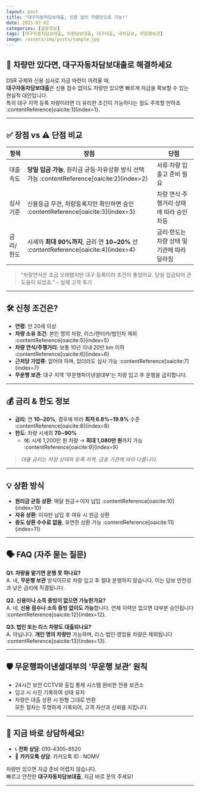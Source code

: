 ```yaml
---
layout: post
title: "대구자동차담보대출, 신용 없이 차량만으로 가능!"
date: 2025-07-02
categories: [금융정보]
tags: [대구자동차담보대출, 차량담보대출, 대구대출, 내차담보, 무운행보관]
image: /assets/img/posts/sample.jpg
---
```


## 🚗 차량만 있다면, **대구자동차담보대출**로 해결하세요

DSR 규제와 신용 심사로 자금 마련이 어려울 때,  
**대구자동차담보대출**은 신용 점수 없이도 차량만 있으면 빠르게 자금을 확보할 수 있는 현실적 대안입니다.  
특히 대구 지역 등록 차량이라면 더 유리한 조건이 가능하다는 점도 주목할 만하죠 :contentReference[oaicite:1]{index=1}.

---

## ✅ 장점 vs ⚠️ 단점 비교

| 항목       | 장점                                                                 | 단점                                      |
|------------|----------------------------------------------------------------------|-------------------------------------------|
| 대출 속도  | **당일 입금 가능**, 원리금 균등·자유상환 방식 선택 가능 :contentReference[oaicite:2]{index=2} | 서류·차량 입출고 준비 필요                     |
| 심사 기준  | 신용등급 무관, 차량등록지만 확인하면 승인 :contentReference[oaicite:3]{index=3}        | 차량 연식·주행거리·상태에 따라 승인 차등       |
| 금리/한도 | 시세의 **최대 90%까지**, 금리 연 **10~20%** 선 :contentReference[oaicite:4]{index=4} | 금리·한도는 차량 상태 및 기관에 따라 달라짐 |

> “차량연식은 조금 오래됐지만 대구 등록이라 조건이 좋았어요. 당일 입금되어 큰 도움이 되었죠.” – 실제 고객 후기

---

## 🛠️ 신청 조건은?

- **연령**: 만 20세 이상  
- **차량 소유 조건**: 본인 명의 차량, 리스/렌터카/법인차 제외 :contentReference[oaicite:5]{index=5}  
- **차량 연식/주행거리**: 보통 10년 이내·20만 km 이하 :contentReference[oaicite:6]{index=6}  
- **근저당 가압류**: 없어야 하며, 있더라도 심사 가능 :contentReference[oaicite:7]{index=7}  
- **무운행 보관**: 대구 지역 ‘무운행파이낸셜대부’는 차량 입고 후 운행을 금지합니다.

---

## 💰 금리 & 한도 정보

- **금리**: 연 **10~20%**, 경우에 따라 **최저 6.8%~19.9%** 수준 :contentReference[oaicite:8]{index=8}  
- **한도**: 차량 시세의 **70~90%**  
  - 예: 시세 1,200만 원 차량 → **최대 1,080만 원**까지 가능 :contentReference[oaicite:9]{index=9}

> *대출 금리는 차량 상태와 등록 지역, 금융 기관에 따라 다릅니다.*

---

## 💡 상환 방식

- **원리금 균등 상환**: 매달 원금＋이자 납입 :contentReference[oaicite:10]{index=10}  
- **자유 상환**: 이자만 납입 후 여유 시 원금 상환  
- **중도 상환 수수료 없음**, 유연한 상환 가능 :contentReference[oaicite:11]{index=11}

---

## 🗣️ FAQ (자주 묻는 질문)

**Q1. 차량을 맡기면 운행 못 하나요?**  
A. 네, **무운행 보관** 방식이므로 차량 입고 후 절대 운행하지 않습니다. 이는 담보 안전성과 낮은 금리에 직결됩니다.

**Q2. 신용이나 소득 증빙이 없으면 가능한가요?**  
A. 네, **신용 점수나 소득 증빙 없이도 가능**합니다. 연체 이력만 없으면 대부분 승인됩니다 :contentReference[oaicite:12]{index=12}.

**Q3. 법인 또는 리스 차량도 대출되나요?**  
A. 아닙니다. **개인 명의 차량만** 가능하며, 리스·법인·영업용 차량은 제외됩니다 :contentReference[oaicite:13]{index=13}.

---

## 🛡️ 무운행파이낸셜대부의 ‘무운행 보관’ 원칙

- 24시간 보안 CCTV와 출입 통제 시스템 완비한 전용 보관소  
- 입고 시 사진 기록하여 상태 유지  
- 차량은 대출 상환 시 원형 그대로 반환  
모든 절차는 투명하게 기록되어, 고객 자산과 신뢰를 지킵니다.

---

## 📱 지금 바로 상담하세요!

- 📞 **전화 상담**: 010-4305-8520  
- 💬 **카카오톡 상담**: 카카오톡 ID : NOMV  

차량만 있으면 자금 준비 어렵지 않습니다.  
빠르고 안전한 **대구자동차담보대출**, 지금 바로 문의 주세요!

---
